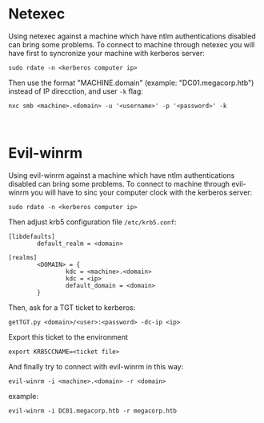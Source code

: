 # Netexec

Using netexec against a machine which have ntlm authentications disabled can bring some problems. To connect to machine through netexec you will have first to syncronize your machine with kerberos server:

`sudo rdate -n <kerberos computer ip>`

Then use the format "MACHINE.domain" (example: "DC01.megacorp.htb") instead of IP direcction, and user `-k` flag:

`nxc smb <machine>.<domain> -u '<username>' -p '<password>' -k`

<br>

# Evil-winrm

Using evil-winrm against a machine which have ntlm authentications disabled can bring some problems. To connect to machine through evil-winrm you will have to sinc your computer clock with the kerberos server:

`sudo rdate -n <kerberos computer ip>`

Then adjust krb5 configuration file `/etc/krb5.conf`:
 
```
[libdefaults]
        default_realm = <domain>

[realms]
        <DOMAIN> = {
                kdc = <machine>.<domain>
                kdc = <ip>
                default_domain = <domain>
        }
```

Then, ask for a TGT ticket to kerberos:

`getTGT.py <domain>/<user>:<password> -dc-ip <ip>`

Export this ticket to the environment

`export KRB5CCNAME=<ticket file>`

And finally try to connect with evil-winrm in this way:

`evil-winrm -i <machine>.<domain> -r <domain>`

example:

`evil-winrm -i DC01.megacorp.htb -r megacorp.htb`




